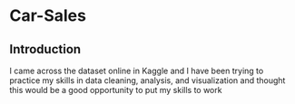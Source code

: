 # Car-Sales
## Introduction 
I came across the dataset online in Kaggle and I have been trying to practice my skills in data cleaning, analysis, and visualization and thought this would be a good opportunity to put my skills to work
